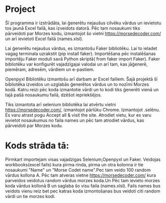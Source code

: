 # Project
Šī programma ir izstrādāta, lai ģenerētu nejaušus cilvēku vārdus un ievietotu tos jaunā Excel failā, kas izveidots datorā. Pēc tam nosaukumi tiks pārveidoti par Morzes kodu, izmantojot šo vietni https://morsedecoder.com/ un arī ievietoti Excel failā (names.xlsl).


Lai ģenerētu nejaušus vārdus, es izmantošu Faker bibliotēku. Lai to ieladet vagag terminala uzrakstit (pip install faker). Importēšana pēc instalēšanas importēju Faker moduli savā Python skriptā( from faker import Faker). Faker bibliotēku var konfigurēt vajadzīgajai valodai un arī tam, kas jāģenerē, piemēram, adresēm, vārdiem un e-pastiem.


Openpyxl Bibliotēku izmantošu arī darbam ar Excel failiem. Šajā projektā šī bibliotēka izveidos un uzglabās ģenerētos vārdus un to nozīmi Morzes kodā. Katru reizi pēc koda izmantotie vārdi un to kodi tiks ģenerēti vienā un tajā pašā nosaukumu failā, dzēšot iepriekšējos.


Tiks izmantota arī selenium bibliotēka lai atvērtu vietni https://morsedecoder.com/, izmantojot pārlūku Chrome. Izmantojot .selēnu. Es varu atrast pogu Accept all & visit the site. Atrodiet vietu, kur es varu ievietot nosaukumus no faila names un pēc tam atrodiet vārdus, kas pārveidoti par Morzes kodu.


# Kods strāda tā:


Pirmkart importejam visas vajadzigas Selenium,Openpyxl un Faker. Veidojas workbooks(excel fails) kura pirma rinda, pirma un otra kolonna ir tie nosaukumi "Name" un "Morse Codet name".Pec tam veido 100 random vārdus kollona A.
Pēc tam atveras vietne https://morsedecoder.com/ kura parveidos veidotus random vārdus morzes koda.Un Pēc tam ievieto morzes koda vārdus kollonā B un saglaba šo visu faila (names.xlsl). Fails names bus veidots vienu reiz bet 
pec katras koda izmontošanas bus veidoti citi random vārdi un tie morzes kodi.
